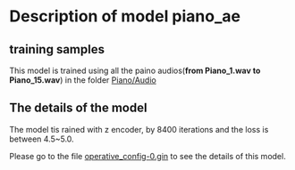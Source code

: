 # Description of model piano_ae

## training samples

This model is trained using all the paino audios(**from Piano_1.wav to Piano_15.wav**) in the folder [Piano/Audio](https://github.com/XinjianOUYANG/Pole_Projet_DDSP/tree/main/Datasets/Piano/Audio)

## The details of the model

The model tis rained with z encoder, by 8400 iterations and the loss is between 4.5~5.0.

Please go to the file [operative_config-0.gin](https://github.com/XinjianOUYANG/Pole_Projet_DDSP/blob/main/Pretrained_Models_for_T2/piano_ae/operative_config-0.gin) to see the details of this model.
